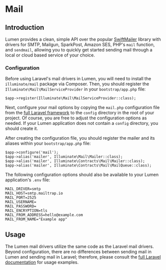 # Mail

## Introduction

Lumen provides a clean, simple API over the popular [SwiftMailer](https://swiftmailer.symfony.com/) library with drivers for SMTP, Mailgun, SparkPost, Amazon SES, PHP's `mail` function, and `sendmail`, allowing you to quickly get started sending mail through a local or cloud based service of your choice.

### Configuration

Before using Laravel's mail drivers in Lumen, you will need to install the `illuminate/mail` package via Composer. Then, you should register the `Illuminate\Mail\MailServiceProvider` in your `bootstrap/app.php` file:

    $app->register(Illuminate\Mail\MailServiceProvider::class);

Next, configure your mail options by copying the `mail.php` configuration file from the [full Laravel framework](https://github.com/laravel/laravel/blob/master/config/mail.php) to the `config` directory in the root of your project. Of course, you are free to adjust the configuration options as needed. If your Lumen application does not contain a `config` directory, you should create it.

After creating the configuration file, you should register the mailer and its aliases within your `bootstrap/app.php` file:

    $app->configure('mail');
    $app->alias('mailer', Illuminate\Mail\Mailer::class);
    $app->alias('mailer', Illuminate\Contracts\Mail\Mailer::class);
    $app->alias('mailer', Illuminate\Contracts\Mail\MailQueue::class);

The following configuration options should also be available to your Lumen application's `.env` file:

    MAIL_DRIVER=smtp
    MAIL_HOST=smtp.mailtrap.io
    MAIL_PORT=2525
    MAIL_USERNAME=
    MAIL_PASSWORD=
    MAIL_ENCRYPTION=tls
    MAIL_FROM_ADDRESS=hello@example.com
    MAIL_FROM_NAME="Example app"

## Usage

The Lumen mail drivers utilize the same code as the Laravel mail drivers. Beyond configuration, there are no differences between sending mail in Lumen and sending mail in Laravel; therefore, please consult the [full Laravel documentation](https://laravel.com/docs/mail) for usage examples.
